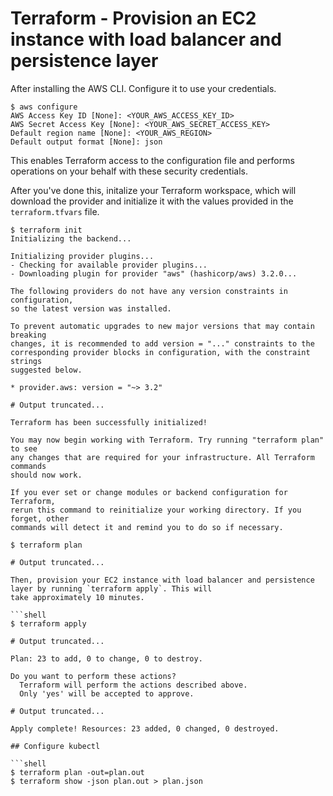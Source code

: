 # Terraform - Provision an EC2 instance with load balancer and persistence layer

After installing the AWS CLI. Configure it to use your credentials.

```shell
$ aws configure
AWS Access Key ID [None]: <YOUR_AWS_ACCESS_KEY_ID>
AWS Secret Access Key [None]: <YOUR_AWS_SECRET_ACCESS_KEY>
Default region name [None]: <YOUR_AWS_REGION>
Default output format [None]: json
```

This enables Terraform access to the configuration file and performs operations on your behalf with these security credentials.

After you've done this, initalize your Terraform workspace, which will download 
the provider and initialize it with the values provided in the `terraform.tfvars` file.

```shell
$ terraform init
Initializing the backend...

Initializing provider plugins...
- Checking for available provider plugins...
- Downloading plugin for provider "aws" (hashicorp/aws) 3.2.0...

The following providers do not have any version constraints in configuration,
so the latest version was installed.

To prevent automatic upgrades to new major versions that may contain breaking
changes, it is recommended to add version = "..." constraints to the
corresponding provider blocks in configuration, with the constraint strings
suggested below.

* provider.aws: version = "~> 3.2"

# Output truncated...

Terraform has been successfully initialized!

You may now begin working with Terraform. Try running "terraform plan" to see
any changes that are required for your infrastructure. All Terraform commands
should now work.

If you ever set or change modules or backend configuration for Terraform,
rerun this command to reinitialize your working directory. If you forget, other
commands will detect it and remind you to do so if necessary.
```
```shell
$ terraform plan

# Output truncated...

Then, provision your EC2 instance with load balancer and persistence layer by running `terraform apply`. This will 
take approximately 10 minutes.

```shell
$ terraform apply

# Output truncated...

Plan: 23 to add, 0 to change, 0 to destroy.

Do you want to perform these actions?
  Terraform will perform the actions described above.
  Only 'yes' will be accepted to approve.

# Output truncated...

Apply complete! Resources: 23 added, 0 changed, 0 destroyed.

## Configure kubectl

```shell
$ terraform plan -out=plan.out
$ terraform show -json plan.out > plan.json
```
<!-- go to https://hieven.github.io/ and upload the plan.json to see the output -->